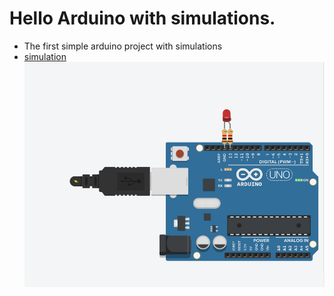 # Hello Arduino with simulations.
- The first simple arduino project with simulations
- [simulation](https://youtu.be/iIwBtN0Xw5c?si=zOFw0qzTw-WEgWvA)
![shot](https://github.com/kira23j/CodeVersity/blob/main/09.Embedded-Systems-Arduino/01.Hello-Arduino/simulation.PNG)
